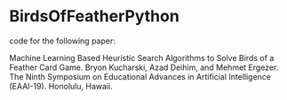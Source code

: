 # BirdsOfFeatherPython

code for the following paper:

Machine Learning Based Heuristic Search Algorithms to Solve Birds of a Feather Card Game. Bryon Kucharski, Azad Deihim, and Mehmet Ergezer. The Ninth Symposium on Educational Advances in Artificial Intelligence (EAAI-19). Honolulu, Hawaii.
